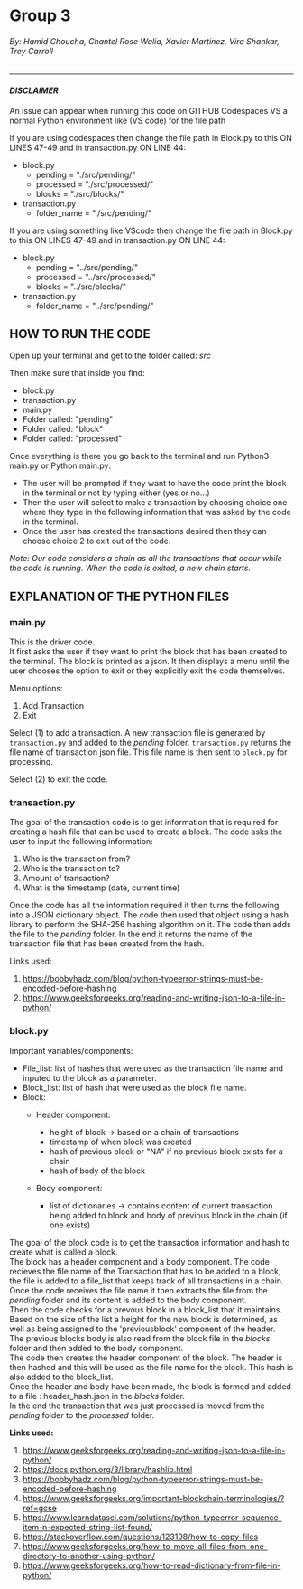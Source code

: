 
# Group 3

###### By: Hamid Choucha, Chantel Rose Walia, Xavier Martinez, Vira Shankar, Trey Carroll 
  
---------------------------------------------------------------------------------------------------
#### *DISCLAIMER*

An issue can appear when running this code on GITHUB Codespaces VS a normal Python environment like (VS code) for the file path
    
If you are using codespaces then change the file path in Block.py to this ON LINES 47-49 and in transaction.py ON LINE 44:
* block.py
    - pending = "./src/pending/"
    - processed = "./src/processed/"
    - blocks = "./src/blocks/"
* transaction.py
    - folder_name = "./src/pending/"

If you are using something like VScode then change the file path in Block.py to this ON LINES 47-49 and in transaction.py ON LINE 44:
* block.py
    - pending = "../src/pending/"
    - processed = "../src/processed/"
    - blocks = "../src/blocks/"
* transaction.py
    - folder_name = "../src/pending/"


## HOW TO RUN THE CODE
Open up your terminal and get to the folder called: *src*

Then make sure that inside you find:
- block.py 
- transaction.py
- main.py
- Folder called: "pending"
- Folder called: "block"
- Folder called: "processed"

Once everything is there you go back to the terminal and run Python3 main.py or Python main.py:
* The user will be prompted if they want to have the code print the block in the terminal or not by typing either (yes or no...)
* Then the user will select to make a transaction by choosing choice one where they type in the following information that was asked by the code in the terminal.
* Once the user has created the transactions desired then they can choose choice 2 to exit out of the code.

*Note: Our code considers a chain as all the transactions that occur while the code is running. When the code is exited, a new chain starts.*


## EXPLANATION OF THE PYTHON FILES 



### main.py
This is the driver code. <br/>
It first asks the user if they want to print the block that has been created to the terminal. The block is printed as a json. It then displays a menu until the user chooses the option to exit or they explicitly exit the code themselves.<br/>

Menu options:
1. Add Transaction
2. Exit 

Select (1) to add a transaction. A new transaction file is generated by ```transaction.py``` and added to the *pending* folder.
```transaction.py``` returns the file name of transaction json file. This file name is then sent to ```block.py``` for processing. <br/>

Select (2) to exit the code.<br/>



### transaction.py
The goal of the transaction code is to get information that is required for creating a hash file that can be used to create a block.
The code asks the user to input the following information:
1. Who is the transaction from?
2. Who is the transaction to?
3. Amount of transaction?
4. What is the timestamp (date, current time)

Once the code has all the information required it then turns the following into a JSON dictionary object. The code then 
used that object using a hash library to perform the SHA-256 hashing algorithm on it. 
The code then adds the file to the *pending* folder.
In the end it returns the name of the transaction file that has been created from the hash.

Links used:
1. https://bobbyhadz.com/blog/python-typeerror-strings-must-be-encoded-before-hashing
2. https://www.geeksforgeeks.org/reading-and-writing-json-to-a-file-in-python/



### block.py 
Important variables/components:
- File_list: list of hashes that were used as the transaction file name and inputed to the block as a parameter.
- Block_list: list of hash that were used as the block file name.
- Block:
    - Header component: 
        * height of block -> based on a chain of transactions
        * timestamp of when block was created 
        * hash of previous block or "NA" if no previous block exists for a chain
        * hash of body of the block

    - Body component:
        * list of dictionaries -> contains content of current transaction being added to block and body of previous block in the chain (if one exists)

The goal of the block code is to get the transaction information and hash to create what is called a block.<br/> 
The block has a header component and a body component. The code recieves the file name of the Transaction that has to be added to a block, the file is added to a file_list that keeps track of all transactions in a chain.<br/> 
Once the code receives the file name it then extracts the file from the *pending* folder and its content is added to the body component.<br/> 
Then the code checks for a prevous block in a block_list that it maintains. Based on the size of the list a height for the new block is determined, as well as being assigned to the 'previousblock' component of the header.<br/> 
The previous blocks body is also read from the block file in the *blocks* folder and then added to the body component.<br/> 
The code then creates the header component of the block. The header is then hashed and this will be used as the file name for the block. This hash is also added to the block_list.<br/> 
Once the header and body have been made, the block is formed and added to a file : header_hash.json in the *blocks* folder.<br/> 
In the end the transaction that was just processed is moved from the *pending* folder to the *processed* folder.<br/> 


**Links used:**
1. https://www.geeksforgeeks.org/reading-and-writing-json-to-a-file-in-python/
2. https://docs.python.org/3/library/hashlib.html
3. https://bobbyhadz.com/blog/python-typeerror-strings-must-be-encoded-before-hashing
4. https://www.geeksforgeeks.org/important-blockchain-terminologies/?ref=gcse
5. https://www.learndatasci.com/solutions/python-typeerror-sequence-item-n-expected-string-list-found/
6. https://stackoverflow.com/questions/123198/how-to-copy-files
7. https://www.geeksforgeeks.org/how-to-move-all-files-from-one-directory-to-another-using-python/
8. https://www.geeksforgeeks.org/how-to-read-dictionary-from-file-in-python/

